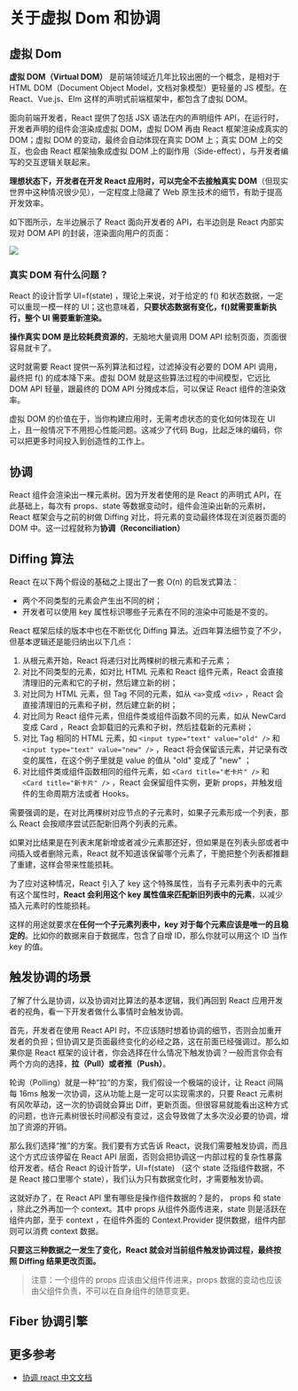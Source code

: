 # 关于虚拟 Dom 和协调

## 虚拟 Dom

**虚拟 DOM（Virtual DOM）** 是前端领域近几年比较出圈的一个概念，是相对于 HTML DOM（Document Object Model，文档对象模型）更轻量的 JS 模型。在 React、Vue.js、Elm 这样的声明式前端框架中，都包含了虚拟 DOM。

面向前端开发者，React 提供了包括 JSX 语法在内的声明组件 API，在运行时，开发者声明的组件会渲染成虚拟 DOM，虚拟 DOM 再由 React 框架渲染成真实的 DOM；虚拟 DOM 的变动，最终会自动体现在真实 DOM 上；真实 DOM 上的交互，也会由 React 框架抽象成虚拟 DOM 上的副作用（Side-effect），与开发者编写的交互逻辑关联起来。

**理想状态下，开发者在开发 React 应用时，可以完全不去接触真实 DOM**（但现实世界中这种情况很少见），一定程度上隐藏了 Web 原生技术的细节，有助于提高开发效率。

如下图所示，左半边展示了 React 面向开发者的 API，右半边则是 React 内部实现对 DOM API 的封装，渲染面向用户的页面：

![](/framework/react_dom_1.png)

### 真实 DOM 有什么问题？

React 的设计哲学 UI=f(state) ，理论上来说，对于给定的 f() 和状态数据，一定可以重现一模一样的 UI；这也意味着，**只要状态数据有变化，f()就需要重新执行，整个 UI 需要重新渲染。**

**操作真实 DOM 是比较耗费资源的**，无脑地大量调用 DOM API 绘制页面，页面很容易就卡了。

这时就需要 React 提供一系列算法和过程，过滤掉没有必要的 DOM API 调用，最终把 f() 的成本降下来。虚拟 DOM 就是这些算法过程的中间模型，它远比 DOM API 轻量，跟最终的 DOM API 分摊成本后，可以保证 React 组件的渲染效率。

虚拟 DOM 的价值在于，当你构建应用时，无需考虑状态的变化如何体现在 UI 上，且一般情况下不用担心性能问题。这减少了代码 Bug，比起乏味的编码，你可以把更多时间投入到创造性的工作上。

## 协调

React 组件会渲染出一棵元素树。因为开发者使用的是 React 的声明式 API，在此基础上，每次有 props、state 等数据变动时，组件会渲染出新的元素树，React 框架会与之前的树做 Diffing 对比，将元素的变动最终体现在浏览器页面的 DOM 中。这一过程就称为**协调（Reconciliation）**

## Diffing 算法

React 在以下两个假设的基础之上提出了一套 O(n) 的启发式算法：

- 两个不同类型的元素会产生出不同的树；
- 开发者可以使用 key 属性标识哪些子元素在不同的渲染中可能是不变的。

React 框架后续的版本中也在不断优化 Diffing 算法。近四年算法细节变了不少，但基本逻辑还是能归纳出以下几点：

1. 从根元素开始，React 将递归对比两棵树的根元素和子元素；
2. 对比不同类型的元素，如对比 HTML 元素和 React 组件元素，React 会直接清理旧的元素和它的子树，然后建立新的树；
3. 对比同为 HTML 元素，但 Tag 不同的元素，如从 `<a>`变成 `<div>` ，React 会直接清理旧的元素和子树，然后建立新的树；
4. 对比同为 React 组件元素，但组件类或组件函数不同的元素，如从 NewCard 变成 Card ，React 会卸载旧的元素和子树，然后挂载新的元素树；
5. 对比 Tag 相同的 HTML 元素，如 `<input type="text" value="old" />` 和 `<input type="text" value="new" />` ，React 将会保留该元素，并记录有改变的属性，在这个例子里就是 value 的值从 "old" 变成了 "new" ；
6. 对比组件类或组件函数相同的组件元素，如 `<Card title="老卡片" />` 和 `<Card title="新卡片" />` ，React 会保留组件实例，更新 props，并触发组件的生命周期方法或者 Hooks。

需要强调的是，在对比两棵树对应节点的子元素时，如果子元素形成一个列表，那么 React 会按顺序尝试匹配新旧两个列表的元素。

如果对比结果是在列表末尾新增或者减少元素那还好，但如果是在列表头部或者中间插入或者删除元素，React 就不知道该保留哪个元素了，干脆把整个列表都推翻了重建，这样会带来性能损耗。

为了应对这种情况，React 引入了 key 这个特殊属性，当有子元素列表中的元素有这个属性时，**React 会利用这个 key 属性值来匹配新旧列表中的元素**，以减少插入元素时的性能损耗。

这样的用途就要求在**任何一个子元素列表中，key 对于每个元素应该是唯一的且稳定的**。比如你的数据来自于数据库，包含了自增 ID，那么你就可以用这个 ID 当作 key 的值。

## 触发协调的场景

了解了什么是协调，以及协调对比算法的基本逻辑，我们再回到 React 应用开发者的视角，看一下开发者做什么事情时会触发协调。

首先，开发者在使用 React API 时，不应该随时想着协调的细节，否则会加重开发者的负担；但协调又是页面最终变化的必经之路，这在前面已经强调过。那么如果你是 React 框架的设计者，你会选择在什么情况下触发协调？一般而言你会有两个方向的选择，**拉（Pull）或者推（Push）**。

轮询（Polling）就是一种“拉”的方案，我们假设一个极端的设计，让 React 间隔每 16ms 触发一次协调，这从功能上是一定可以实现需求的，只要 React 元素树有风吹草动，这一次的协调就会算出 Diff，更新页面。但很容易就能看出这种方式的问题，也许元素树很长时间都没有变过，这会导致做了太多次没必要的协调，增加了资源的开销。

那么我们选择“推”的方案。我们要有方式告诉 React，说我们需要触发协调，而且这个方式应该停留在 React API 层面，否则会把协调这一内部过程的复杂性暴露给开发者。结合 React 的设计哲学，UI=f(state) （这个 state 泛指组件数据，不是 React 接口里哪个 state），我们认为只有数据变化时，才需要触发协调。

这就好办了，在 React API 里有哪些是操作组件数据的？是的， props 和 state ，除此之外再加一个 context。其中 props 从组件外面传进来，state 则是活跃在组件内部，至于 context ，在组件外面的 Context.Provider 提供数据，组件内部则可以消费 context 数据。

**只要这三种数据之一发生了变化，React 就会对当前组件触发协调过程，最终按照 Diffing 结果更改页面。**

> 注意：一个组件的 props 应该由父组件传进来，props 数据的变动也应该由父组件负责，不可以在自身组件的随意变更。

## Fiber 协调引擎

## 更多参考

- [协调 react 中文文档](https://zh-hans.reactjs.org/docs/reconciliation.html)
